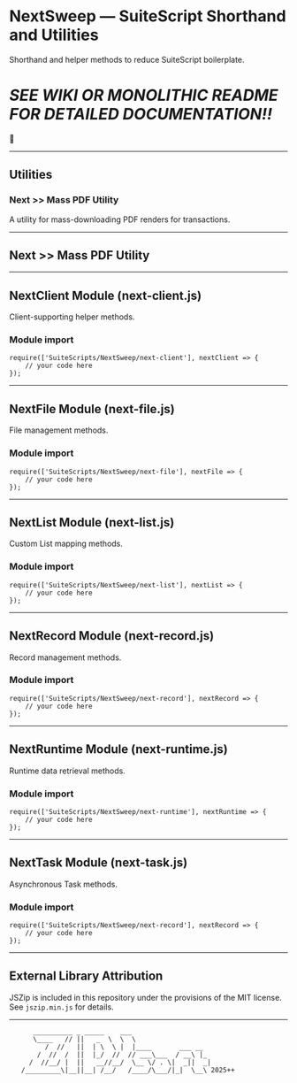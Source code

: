 # NextSweep &mdash; SuiteScript Shorthand and Utilities

Shorthand and helper methods to reduce SuiteScript boilerplate.

# **_SEE WIKI OR MONOLITHIC README FOR DETAILED DOCUMENTATION!!_**

&#x1F642;

***

## Utilities

### Next &gt;&gt; Mass PDF Utility

A utility for mass-downloading PDF renders for transactions.

***

## Next &gt;&gt; Mass PDF Utility

***

## NextClient Module (next-client.js)

Client-supporting helper methods.

### Module import

```
require(['SuiteScripts/NextSweep/next-client'], nextClient => {
    // your code here
});
```

***

## NextFile Module (next-file.js)

File management methods.

### Module import

```
require(['SuiteScripts/NextSweep/next-file'], nextFile => {
    // your code here
});
```

***

## NextList Module (next-list.js)

Custom List mapping methods.

### Module import

```
require(['SuiteScripts/NextSweep/next-list'], nextList => {
    // your code here
});
```

***

## NextRecord Module (next-record.js)

Record management methods.

### Module import

```
require(['SuiteScripts/NextSweep/next-record'], nextRecord => {
    // your code here
});
```

***

## NextRuntime Module (next-runtime.js)

Runtime data retrieval methods.

### Module import

```
require(['SuiteScripts/NextSweep/next-runtime'], nextRuntime => {
    // your code here
});
```

***

## NextTask Module (next-task.js)

Asynchronous Task methods.

### Module import

```
require(['SuiteScripts/NextSweep/next-record'], nextRecord => {
    // your code here
});
```

***

## External Library Attribution

JSZip is included in this repository under the provisions of the MIT license.
See `jszip.min.js` for details.

***

```
      __________ _ _____    ___
      \____   // ||   _  \  \  \
         /  //   ||  | \  \ |  |____       ___ __
       /  //  /  ||  |_/  //  // ___\___  / __\ |_
     /  //__/ |  ||   __//__/  \__ \/ . \|  _||  _|
   /_________\|__||__| /__/   /____/\___/|_|  \__\ 2025++

```
